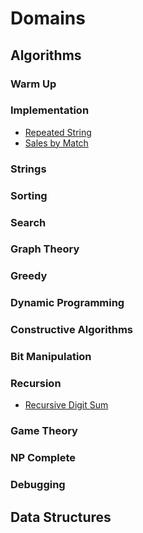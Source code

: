 # Domains

## Algorithms

### Warm Up

### Implementation

* [Repeated String](../src/problems/algorithms/repeated-string)
* [Sales by Match](../src/problems//algorithms/sales-by-match)

### Strings

### Sorting

### Search

### Graph Theory

### Greedy

### Dynamic Programming

### Constructive Algorithms

### Bit Manipulation

### Recursion

* [Recursive Digit Sum](../src/problems/algorithms/recursive-digit-sum)

### Game Theory

### NP Complete

### Debugging

## Data Structures